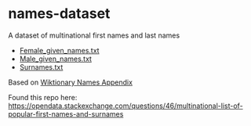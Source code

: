 # names-dataset
A dataset of multinational first names and last names

- [Female_given_names.txt](https://raw.githubusercontent.com/solvenium/names-dataset/master/dataset/Female_given_names.txt)
- [Male_given_names.txt](https://raw.githubusercontent.com/solvenium/names-dataset/master/dataset/Male_given_names.txt)
- [Surnames.txt](https://raw.githubusercontent.com/solvenium/names-dataset/master/dataset/Surnames.txt)

Based on [Wiktionary Names Appendix](https://en.wiktionary.org/wiki/Appendix:Names)

Found this repo here: 
https://opendata.stackexchange.com/questions/46/multinational-list-of-popular-first-names-and-surnames
